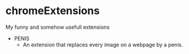 chromeExtensions
================

My funny and somehow usefull extensions

* PENIS
    + An extension that replaces every image on a webpage by a penis.
